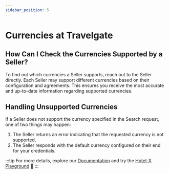 ```yaml
---
sidebar_position: 5
---
```


# Currencies at Travelgate

## How Can I Check the Currencies Supported by a Seller?
To find out which currencies a Seller supports, reach out to the Seller directly. Each Seller may support different currencies based on their configuration and agreements. This ensures you receive the most accurate and up-to-date information regarding supported currencies.

## Handling Unsupported Currencies
If a Seller does not support the currency specified in the Search request, one of two things may happen:
1. The Seller returns an error indicating that the requested currency is not supported.
2. The Seller responds with the default currency configured on their end for your credentials.

:::tip
For more details, explore our [Documentation](/docs/apis/for-buyers/hotel-x-pull-buyers-api/quickstart) and try the [Hotel-X Playground](/playground) 🚀
:::
